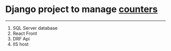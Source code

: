 # Django project to manage [counters](https://github.com/zpmexx/counters)

---

1. SQL Server database
2. React Front 
3. DRF Api
4. IIS host

